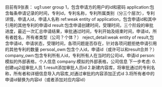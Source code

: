 目前有9张表：
ug1:user group 1，包含申请方的用户的id和密码
application:包含每条申请记录的时间，专利id，专利名称，专利所属类别（分三个层次），专利详情，申请人id，申请人名称
ref:weak entity of application，包含申请id和其中引用的其他专利的申请id
result:包含申请创建时间，受理时间，三个阶段的审批进度，最近一次汇总申请结果，审批通过时间，专利开始及结束时间，申请id，所有者姓名，所有者类型（公司？个体？）
reject_detail:weak entity of result,包含申请id，申请状态，受理时间，各项问题是否存在，针对各项问题拒绝申请引用的其他专利的数量
persoal_own:包含个人id，申请id（或许可以和result合并？）
company_own:包含专利所有人id，专利所有人在当时的公司id，申请id
person:模拟的外部表格，个人信息
company:模拟的外部表格，公司信息
下一步考虑:
0.创建ug2组审批人员
1.result添加审批人员id
2.新建内容库，将审批通过的专利名称，所有者和详细信息导入内容库,对通过审批的内容添加正式id
3.将所有者中的申请id替换为内容id（或者添加对应内容id）

